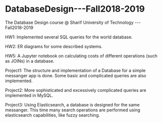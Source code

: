 # DatabaseDesign---Fall2018-2019
The Database Design course @ Sharif University of Technology ---Fall2018-2019

HW1: Implemented several SQL queries for the world database.

HW2: ER diagrams for some described systems.

HW5: A Jupyter notebook on calculating costs of different operations (such as JOINs) in a database.

Project1: The structure and implementation of a Database for a simple messanger app is done. Some basic and complicated queries are also implemented. 

Project2: More sophisticated and excessively complicated queries are implemented in MySQL. 

Project3: Using Elasticsearch, a database is designed for the same messanger. This time many search operations are performed using elasticsearch capabilities, like fuzzy searching.
